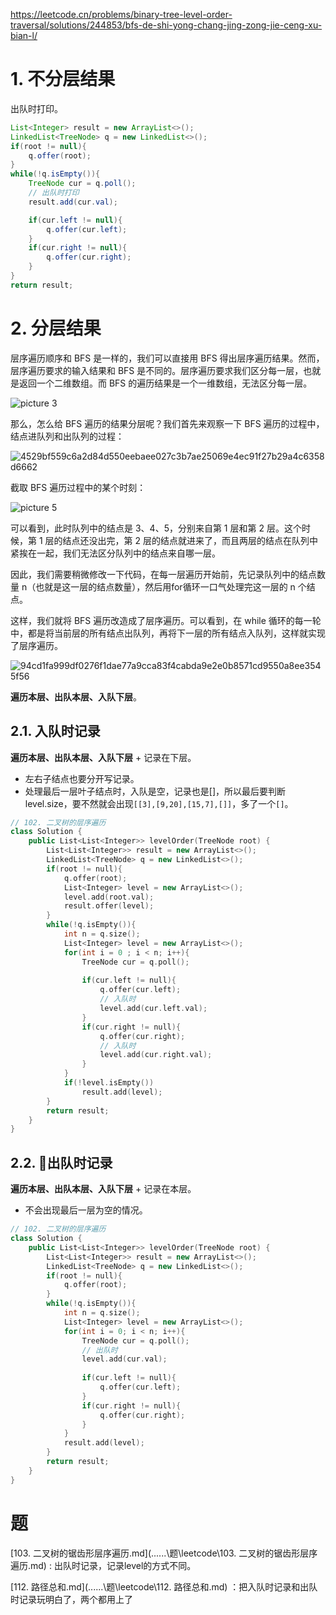 https://leetcode.cn/problems/binary-tree-level-order-traversal/solutions/244853/bfs-de-shi-yong-chang-jing-zong-jie-ceng-xu-bian-l/


# 1. 不分层结果
出队时打印。
```java
List<Integer> result = new ArrayList<>();
LinkedList<TreeNode> q = new LinkedList<>();
if(root != null){
    q.offer(root);
}
while(!q.isEmpty()){
    TreeNode cur = q.poll();
    // 出队时打印
    result.add(cur.val);

    if(cur.left != null){
        q.offer(cur.left);
    }
    if(cur.right != null){
        q.offer(cur.right);
    }
}
return result;
```
# 2. 分层结果

层序遍历顺序和 BFS 是一样的，我们可以直接用 BFS 得出层序遍历结果。然而，层序遍历要求的输入结果和 BFS 是不同的。层序遍历要求我们区分每一层，也就是返回一个二维数组。而 BFS 的遍历结果是一个一维数组，无法区分每一层。

![picture 3](https://cdn.jsdelivr.net/gh/sword4869/pic1@main/images202406132314449.png)  

那么，怎么给 BFS 遍历的结果分层呢？我们首先来观察一下 BFS 遍历的过程中，结点进队列和出队列的过程：

![4529bf559c6a2d84d550eebaee027c3b7ae25069e4ec91f27b29a4c6358d6662](https://cdn.jsdelivr.net/gh/sword4869/pic1@main/images202406132315072.gif)

截取 BFS 遍历过程中的某个时刻：

![picture 5](https://cdn.jsdelivr.net/gh/sword4869/pic1@main/images202406132314711.png)  

可以看到，此时队列中的结点是 3、4、5，分别来自第 1 层和第 2 层。这个时候，第 1 层的结点还没出完，第 2 层的结点就进来了，而且两层的结点在队列中紧挨在一起，我们无法区分队列中的结点来自哪一层。

因此，我们需要稍微修改一下代码，在每一层遍历开始前，先记录队列中的结点数量 n（也就是这一层的结点数量），然后用for循环一口气处理完这一层的 n 个结点。

这样，我们就将 BFS 遍历改造成了层序遍历。可以看到，在 while 循环的每一轮中，都是将当前层的所有结点出队列，再将下一层的所有结点入队列，这样就实现了层序遍历。

![94cd1fa999df0276f1dae77a9cca83f4cabda9e2e0b8571cd9550a8ee3545f56](https://cdn.jsdelivr.net/gh/sword4869/pic1@main/images202406132314251.gif)

**遍历本层、出队本层、入队下层**。

## 2.1. 入队时记录

**遍历本层、出队本层、入队下层** + 记录在下层。

- 左右子结点也要分开写记录。
- 处理最后一层叶子结点时，入队是空，记录也是[]，所以最后要判断level.size，要不然就会出现`[[3],[9,20],[15,7],[]]`，多了一个`[]`。

```cpp
// 102. 二叉树的层序遍历
class Solution {
    public List<List<Integer>> levelOrder(TreeNode root) {
        List<List<Integer>> result = new ArrayList<>();
        LinkedList<TreeNode> q = new LinkedList<>();
        if(root != null){
            q.offer(root);
            List<Integer> level = new ArrayList<>();
            level.add(root.val);
            result.offer(level);
        }
        while(!q.isEmpty()){
            int n = q.size();
            List<Integer> level = new ArrayList<>();
            for(int i = 0 ; i < n; i++){
                TreeNode cur = q.poll();
                
                if(cur.left != null){
                    q.offer(cur.left);
                    // 入队时
                    level.add(cur.left.val);
                }
                if(cur.right != null){
                    q.offer(cur.right);
                    // 入队时
                    level.add(cur.right.val);
                }
            }
            if(!level.isEmpty())
                result.add(level);
        }
        return result;
    }
}
```

## 2.2. 🚀出队时记录

**遍历本层、出队本层、入队下层** + 记录在本层。

- 不会出现最后一层为空的情况。
```cpp
// 102. 二叉树的层序遍历
class Solution {
    public List<List<Integer>> levelOrder(TreeNode root) {
        List<List<Integer>> result = new ArrayList<>();
        LinkedList<TreeNode> q = new LinkedList<>();
        if(root != null){
            q.offer(root);
        }
        while(!q.isEmpty()){
            int n = q.size();
            List<Integer> level = new ArrayList<>();
            for(int i = 0; i < n; i++){
                TreeNode cur = q.poll();
                // 出队时
                level.add(cur.val);
                
                if(cur.left != null){
                    q.offer(cur.left);
                }
                if(cur.right != null){
                    q.offer(cur.right);
                }
            }
            result.add(level);
        }
        return result;
    }
}
```
# 题

 [103. 二叉树的锯齿形层序遍历.md](..\..\..\题\leetcode\103. 二叉树的锯齿形层序遍历.md) : 出队时记录，记录level的方式不同。

 [112. 路径总和.md](..\..\..\题\leetcode\112. 路径总和.md) ：把入队时记录和出队时记录玩明白了，两个都用上了

